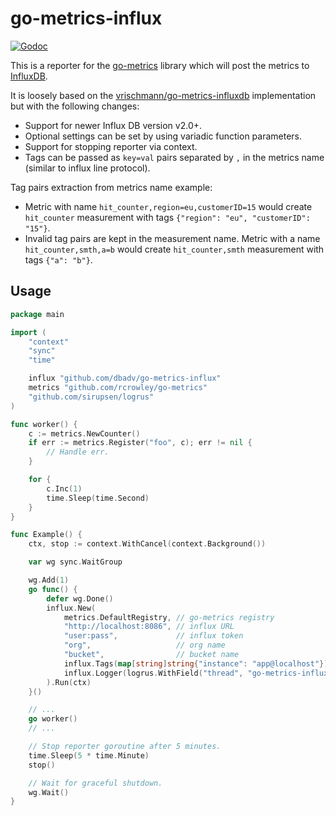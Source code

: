 go-metrics-influx
=================

[![Godoc](http://img.shields.io/badge/godoc-reference-blue.svg?style=flat)](https://godoc.org/github.com/dbadv/go-metrics-influx)

This is a reporter for the [go-metrics](https://github.com/rcrowley/go-metrics)
library which will post the metrics to [InfluxDB](https://influxdb.com/).

It is loosely based on the
[vrischmann/go-metrics-influxdb](https://github.com/vrischmann/go-metrics-influxdb)
implementation but with the following changes:

- Support for newer Influx DB version v2.0+.
- Optional settings can be set by using variadic function parameters.
- Support for stopping reporter via context.
- Tags can be passed as `key=val` pairs separated by `,` in the metrics name
  (similar to influx line protocol).

Tag pairs extraction from metrics name example:

- Metric with name `hit_counter,region=eu,customerID=15` would create
  `hit_counter` measurement with tags `{"region": "eu", "customerID": "15"}`.
- Invalid tag pairs are kept in the measurement name. Metric with a name
  `hit_counter,smth,a=b` would create `hit_counter,smth` measurement with tags
  `{"a": "b"}`.

Usage
-----

```go
package main

import (
	"context"
	"sync"
	"time"

	influx "github.com/dbadv/go-metrics-influx"
	metrics "github.com/rcrowley/go-metrics"
	"github.com/sirupsen/logrus"
)

func worker() {
	c := metrics.NewCounter()
	if err := metrics.Register("foo", c); err != nil {
		// Handle err.
	}

	for {
		c.Inc(1)
		time.Sleep(time.Second)
	}
}

func Example() {
	ctx, stop := context.WithCancel(context.Background())

	var wg sync.WaitGroup

	wg.Add(1)
	go func() {
		defer wg.Done()
		influx.New(
			metrics.DefaultRegistry, // go-metrics registry
			"http://localhost:8086", // influx URL
			"user:pass",             // influx token
			"org",                   // org name
			"bucket",                // bucket name
			influx.Tags(map[string]string{"instance": "app@localhost"}),
			influx.Logger(logrus.WithField("thread", "go-metrics-influx")),
		).Run(ctx)
	}()

	// ...
	go worker()
	// ...

	// Stop reporter goroutine after 5 minutes.
	time.Sleep(5 * time.Minute)
	stop()

	// Wait for graceful shutdown.
	wg.Wait()
}
```
